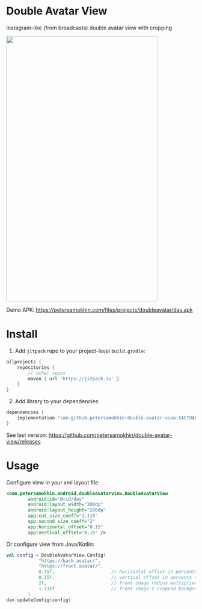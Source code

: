 # Double Avatar View
Instagram-like (from broadcasts) double avatar view with cropping

<img src="https://petersamokhin.com/files/projects/doubleavatar/demo.gif" width="402" height="705" />

Demo APK: https://petersamokhin.com/files/projects/doubleavatar/dav.apk

# Install

1. Add `jitpack` repo to your project-level `build.gradle`:
```groovy
allprojects {
    repositories {
        // other repos
	    maven { url 'https://jitpack.io' }
    }
}
```

2. Add library to your dependencies:
```groovy
dependencies {
    implementation 'com.github.petersamokhin:double-avatar-view:$ACTUAL_VERSION'
}
```
See last version: https://github.com/petersamokhin/double-avatar-view/releases

# Usage

Configure view in your xml layout file:

```xml
<com.petersamokhin.android.doubleavatarview.DoubleAvatarView
        android:id="@+id/dav"
        android:layout_width="200dp"
        android:layout_height="200dp"
        app:cut_size_coeff="1.115"
        app:second_size_coeff="2"
        app:horizontal_offset="0.15"
        app:vertical_offset="0.15" />
```

Or configure view from Java/Kotlin:

```kotlin
val config = DoubleAvatarView.Config(
            "https://back.avatar/",
            "https://front.avatar/",
            0.15f,                     // horizontal offset in percents of back image's width
            0.15f,                     // vertical offset in percents of back image's height
            2f,                        // front image radius multiplier
            1.115f                     // front image's cropped background radius multiplier
        )
dav.updateConfig(config)
```
